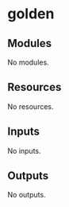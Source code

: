 # golden

<!-- BEGIN_TF_DOCS -->
## Modules

No modules.
## Resources

No resources.
## Inputs

No inputs.
## Outputs

No outputs.
<!-- END_TF_DOCS -->
